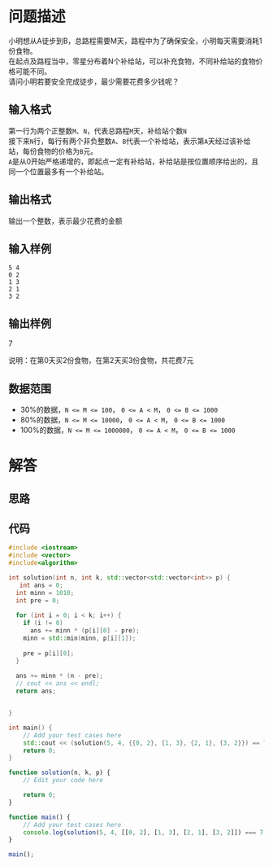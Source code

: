 # 问题描述
小明想从A徒步到B，总路程需要M天，路程中为了确保安全，小明每天需要消耗1份食物。  
在起点及路程当中，零星分布着N个补给站，可以补充食物，不同补给站的食物价格可能不同。  
请问小明若要安全完成徒步，最少需要花费多少钱呢？

## 输入格式
第一行为两个正整数`M`、`N`，代表总路程`M`天，补给站个数`N`    
接下来`N`行，每行有两个非负整数`A`、`B`代表一个补给站，表示第`A`天经过该补给站，每份食物的价格为`B`元。   
`A`是从0开始严格递增的，即起点一定有补给站，补给站是按位置顺序给出的，且同一个位置最多有一个补给站。

## 输出格式
输出一个整数，表示最少花费的金额

## 输入样例
```
5 4  
0 2  
1 3  
2 1  
3 2  
```
## 输出样例

7

说明：在第0天买2份食物，在第2天买3份食物，共花费7元

## 数据范围
- 30%的数据，`N <= M <= 100`， `0 <= A < M`， `0 <= B <= 1000`
- 80%的数据，`N <= M <= 10000`， `0 <= A < M`， `0 <= B <= 1000`
- 100%的数据，`N <= M <= 1000000`， `0 <= A < M`， `0 <= B <= 1000`

# 解答

## 思路

## 代码

```cpp
#include <iostream>
#include <vector>
#include<algorithm>

int solution(int n, int k, std::vector<std::vector<int>> p) {
   int ans = 0;
  int minn = 1010;
  int pre = 0;
 
  for (int i = 0; i < k; i++) {
    if (i != 0)
      ans += minn * (p[i][0] - pre);
    minn = std::min(minn, p[i][1]);
 
    pre = p[i][0];
  }
 
  ans += minn * (n - pre);
  // cout << ans << endl;
  return ans;


}

int main() {
    // Add your test cases here
    std::cout << (solution(5, 4, {{0, 2}, {1, 3}, {2, 1}, {3, 2}}) == 7);
    return 0;
}
```

```js
function solution(n, k, p) {
    // Edit your code here

    return 0;
}

function main() {
    // Add your test cases here
    console.log(solution(5, 4, [[0, 2], [1, 3], [2, 1], [3, 2]]) === 7);
}

main();
```